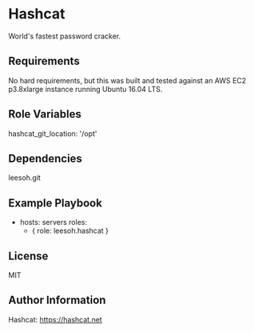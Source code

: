 Hashcat
=========

World's fastest password cracker.

Requirements
------------

No hard requirements, but this was built and tested against an AWS EC2 p3.8xlarge instance running Ubuntu 16.04 LTS.

Role Variables
--------------

hashcat_git_location: '/opt'

Dependencies
------------

leesoh.git

Example Playbook
----------------

 - hosts: servers
   roles:
     - { role: leesoh.hashcat }

License
-------

MIT

Author Information
------------------

Hashcat: https://hashcat.net
